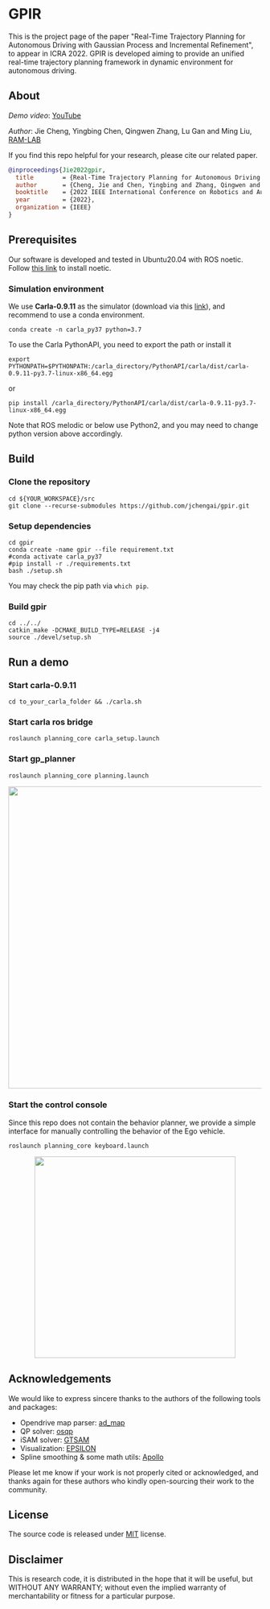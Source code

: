 # GPIR

This is the project page of the paper "Real-Time Trajectory Planning for Autonomous Driving with Gaussian Process and Incremental Refinement", to appear in ICRA 2022. 
GPIR is developed aiming to provide an unified real-time trajectory planning framework in dynamic environment for autonomous driving. 

## About

*Demo video*: [YouTube](https://youtu.be/PFfj7PzZ3PU)

*Author*: Jie Cheng, Yingbing Chen, Qingwen Zhang, Lu Gan and Ming Liu, [RAM-LAB](https://ram-lab.com/)

If you find this repo helpful for your research, please cite our related paper.

```bibtex
@inproceedings{Jie2022gpir,
  title        = {Real-Time Trajectory Planning for Autonomous Driving with {G}aussian Process and Incremental Refinement},
  author       = {Cheng, Jie and Chen, Yingbing and Zhang, Qingwen and Gan, Lu and Liu, Chengju and Liu, Ming},
  booktitle    = {2022 IEEE International Conference on Robotics and Automation (ICRA)},
  year         = {2022},
  organization = {IEEE}
}
```

## Prerequisites

Our software is developed and tested in Ubuntu20.04 with ROS noetic. Follow [this link](http://wiki.ros.org/noetic/Installation/Ubuntu) to install noetic.

### Simulation environment

We use **Carla-0.9.11** as the simulator (download via this [link](https://github.com/carla-simulator/carla/releases/tag/0.9.11)), and recommend to use a conda environment.

```
conda create -n carla_py37 python=3.7
```

To use the Carla PythonAPI, you need to export the path or install it

```
export PYTHONPATH=$PYTHONPATH:/carla_directory/PythonAPI/carla/dist/carla-0.9.11-py3.7-linux-x86_64.egg
```
or 
```
pip install /carla_directory/PythonAPI/carla/dist/carla-0.9.11-py3.7-linux-x86_64.egg
```

Note that ROS melodic or below use Python2, and you may need to change python version above accordingly.

## Build

### Clone the repository

```
cd ${YOUR_WORKSPACE}/src
git clone --recurse-submodules https://github.com/jchengai/gpir.git

```

### Setup dependencies

```
cd gpir 
conda create -name gpir --file requirement.txt
#conda activate carla_py37
#pip install -r ./requirements.txt
bash ./setup.sh
```

You may check the pip path via `which pip`.

### Build gpir

```
cd ../../ 
catkin_make -DCMAKE_BUILD_TYPE=RELEASE -j4
source ./devel/setup.sh
```

## Run a demo

### Start carla-0.9.11 

```
cd to_your_carla_folder && ./carla.sh
```
    
### Start carla ros bridge 
    
```
roslaunch planning_core carla_setup.launch
```

### Start gp_planner 

```
roslaunch planning_core planning.launch
```

<p align="center">
    <img src="misc/demo.jpeg" width="600"/>
</p>

### Start the control console 

Since this repo does not contain the behavior planner, we provide a simple interface for manually controlling the behavior of the Ego vehicle. 

```
roslaunch planning_core keyboard.launch
```

<p align="center">
    <img src="misc/keyboard.png" width="400"/>
</p>

## Acknowledgements

We would like to express sincere thanks to the authors of the following tools and packages:

- Opendrive map parser: [ad_map](https://github.com/carla-simulator/map)
- QP solver: [osqp](https://github.com/osqp/osqp)
- iSAM solver: [GTSAM](https://github.com/borglab/gtsam)
- Visualization: [EPSILON](https://github.com/HKUST-Aerial-Robotics/EPSILON) 
- Spline smoothing & some math utils: [Apollo](https://github.com/ApolloAuto/apollo)

Please let me know if your work is not properly cited or acknowledged, and thanks again for these authors who kindly open-sourcing their work to the community.

## License

The source code is released under [MIT](https://opensource.org/licenses/MIT) license.

## Disclaimer

This is research code, it is distributed in the hope that it will be useful, but WITHOUT ANY WARRANTY; without even the implied warranty of merchantability or fitness for a particular purpose.
